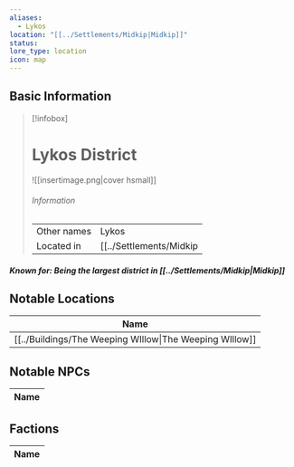 ```yaml
---
aliases:
  - Lykos
location: "[[../Settlements/Midkip|Midkip]]"
status: 
lore_type: location
icon: map
---
```

## Basic Information
> [!infobox]
> # Lykos District
> ![[insertimage.png|cover hsmall]]
> ###### Information
> |   |  |
> | ---- | ---- |
> | Other names | Lykos|
> | Located in | [[../Settlements/Midkip|Midkip]]|
##### Known for: Being the largest district in [[../Settlements/Midkip|Midkip]]
## Notable Locations
| Name                                                              |
| ----------------------------------------------------------------- |
| [[../Buildings/The Weeping WIllow\|The Weeping WIllow]] |

## Notable NPCs
| Name |
| ---- |

## Factions
| Name |
| ---- |
